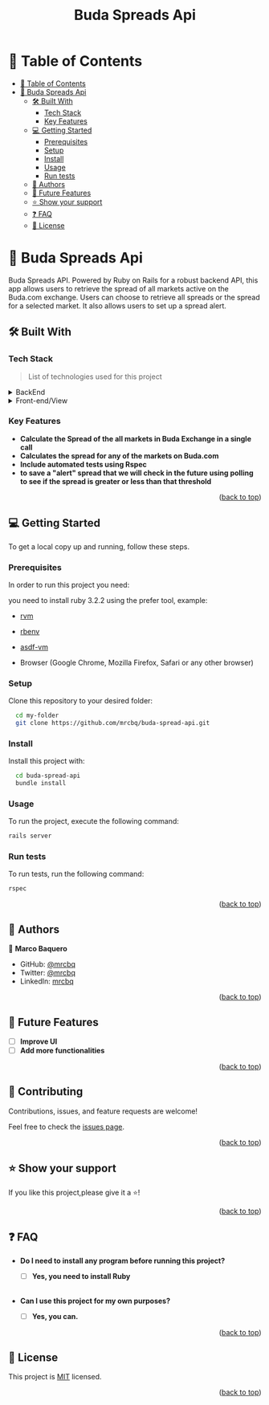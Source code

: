 <a name="readme-top"></a>

<div align="center">
  <br/>
  <h1><b>Buda Spreads Api</b></h1><a name="about-project"></a>
</div>

<div>
 <img src="">
</div>

# 📗 Table of Contents

- [📗 Table of Contents](#-table-of-contents)
- [📖 Buda Spreads Api ](#-buda-spread-api-)
  - [🛠 Built With ](#-built-with-)
    - [Tech Stack ](#tech-stack-)
    - [Key Features ](#key-features-)
  <!-- - [🚀 Live Demo ](#-live-demo-) -->
  - [💻 Getting Started ](#-getting-started-)
    - [Prerequisites](#prerequisites)
    - [Setup](#setup)
    - [Install](#install)
    - [Usage](#usage)
    - [Run tests](#run-tests)
  - [👥 Authors ](#-authors-)
  - [🔭 Future Features ](#-future-features-)
  - [⭐️ Show your support ](#️-show-your-support-)
  - [❓ FAQ ](#-faq-)
  - [📝 License ](#-license-)

<!-- PROJECT DESCRIPTION -->

# 📖 Buda Spreads Api <a name="about-project"></a>

Buda Spreads API. Powered by Ruby on Rails for a robust backend API, this app allows users to retrieve the spread of all markets active on the Buda.com exchange. Users can choose to retrieve all spreads or the spread for a selected market. It also allows users to set up a spread alert.


## 🛠 Built With <a name="built-with"></a>

### Tech Stack <a name="tech-stack"></a>

> List of technologies used for this project

<details>
  <summary>BackEnd</summary>
  <ul>
    <li><a href="https://rubyonrails.org">Ruby on Rails</a></li>
    <li><a href="https://rspec.info/">Rspec</a></li>
  </ul>
</details>

<details>
  <summary>Front-end/View</summary>
  <ul>
    <li><a href="https://swagger.io/">Swagger</a></li>
  </ul>
</details>


### Key Features <a name="key-features"></a>

- **Calculate the Spread of the all markets in Buda Exchange in a single call**
- **Calculates the spread for any of the markets on Buda.com**
- **Include automated tests using Rspec**
- **to save a "alert" spread that we will check in the future using polling to see if the spread is greater or less than that threshold**


<p align="right">(<a href="#readme-top">back to top</a>)</p>

<!-- 
## 🚀 Live Demo <a name="live-demo"></a>

[You can see the Live Demo Here.](https://rentals-app-egry.onrender.com/) 💻📲

<p align="right">(<a href="#readme-top">back to top</a>)</p> -->

## 💻 Getting Started <a name="getting-started"></a>

To get a local copy up and running, follow these steps.

### Prerequisites

In order to run this project you need:

you need to install ruby 3.2.2 using the prefer tool, example: 
- [rvm](https://rvm.io/)
- [rbenv](https://github.com/rbenv/rbenv)
- [asdf-vm](https://asdf-vm.com/)

- Browser (Google Chrome, Mozilla Firefox, Safari or any other browser)

### Setup

Clone this repository to your desired folder:


```sh
  cd my-folder
  git clone https://github.com/mrcbq/buda-spread-api.git
```

### Install

Install this project with:


```sh
  cd buda-spread-api
  bundle install
```

### Usage

To run the project, execute the following command:

```sh
rails server
```

### Run tests

To run tests, run the following command:

```sh
rspec
```


<p align="right">(<a href="#readme-top">back to top</a>)</p>

<!-- AUTHORS -->

## 👥 Authors <a name="authors"></a>

👤 **Marco Baquero**

- GitHub: [@mrcbq](https://github.com/mrcbq)
- Twitter: [@mrcbq](https://twitter.com/mrcbq)
- LinkedIn: [mrcbq](https://www.linkedin.com/in/mrcbq/)

  
<p align="right">(<a href="#readme-top">back to top</a>)</p>

<!-- FUTURE FEATURES -->

## 🔭 Future Features <a name="future-features"></a>

- [ ] **Improve UI**
- [ ] **Add more functionalities**

<p align="right">(<a href="#readme-top">back to top</a>)</p>

<!-- CONTRIBUTING -->

## 🤝 Contributing <a name="contributing"></a>

Contributions, issues, and feature requests are welcome!

Feel free to check the [issues page](https://github.com/mrcbq/buda-spread-api.git/issues).

<p align="right">(<a href="#readme-top">back to top</a>)</p>

<!-- SUPPORT -->

## ⭐️ Show your support <a name="support"></a>

If you like this project,please give it a ⭐️!


<p align="right">(<a href="#readme-top">back to top</a>)</p>

## ❓ FAQ <a name="faq"></a>

- **Do I need to install any program before running this project?**

  - [ ] **Yes, you need to install Ruby** 
  
  <br>

- **Can I use this project for my own purposes?**

  - [ ] **Yes, you can.**



<p align="right">(<a href="#readme-top">back to top</a>)</p>

<!-- LICENSE -->

## 📝 License <a name="license"></a>

This project is [MIT](./LICENSE) licensed.


<p align="right">(<a href="#readme-top">back to top</a>)</p>

